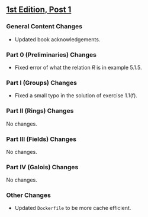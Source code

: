 ## [1st Edition, Post 1](https://github.com/PhotonicGluon/Abstract-Algebra-Book/compare/v1...v1-post.1)

### General Content Changes
- Updated book acknowledgements.

### Part 0 (Preliminaries) Changes
- Fixed error of what the relation $R$ is in example 5.1.5.

### Part I (Groups) Changes
- Fixed a small typo in the solution of exercise 1.1(f).

### Part II (Rings) Changes
No changes.

### Part III (Fields) Changes
No changes.

### Part IV (Galois) Changes
No changes.

### Other Changes
- Updated `Dockerfile` to be more cache efficient.
